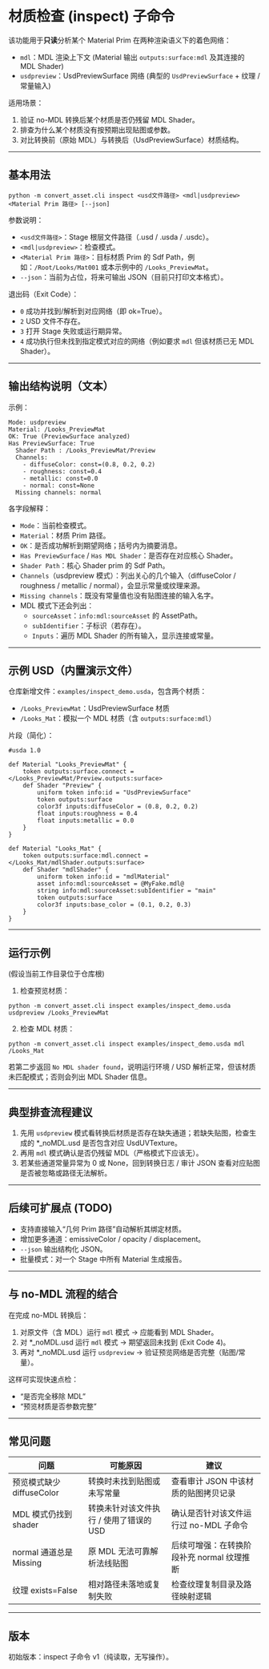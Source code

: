 # 材质检查 (inspect) 子命令

该功能用于**只读**分析某个 Material Prim 在两种渲染语义下的着色网络：

- `mdl`：MDL 渲染上下文 (Material 输出 `outputs:surface:mdl` 及其连接的 MDL Shader)
- `usdpreview`：UsdPreviewSurface 网络 (典型的 `UsdPreviewSurface` + 纹理 / 常量输入)

适用场景：
1. 验证 no-MDL 转换后某个材质是否仍残留 MDL Shader。
2. 排查为什么某个材质没有按预期出现贴图或参数。
3. 对比转换前（原始 MDL）与转换后（UsdPreviewSurface）材质结构。

---
## 基本用法

```
python -m convert_asset.cli inspect <usd文件路径> <mdl|usdpreview> <Material Prim 路径> [--json]
```

参数说明：
- `<usd文件路径>`：Stage 根层文件路径（.usd / .usda / .usdc）。
- `<mdl|usdpreview>`：检查模式。
- `<Material Prim 路径>`：目标材质 Prim 的 Sdf Path，例如：`/Root/Looks/Mat001` 或本示例中的 `/Looks_PreviewMat`。
- `--json`：当前为占位，将来可输出 JSON（目前只打印文本格式）。

退出码（Exit Code）：
- `0` 成功并找到/解析到对应网络（即 ok=True）。
- `2` USD 文件不存在。
- `3` 打开 Stage 失败或运行期异常。
- `4` 成功执行但未找到指定模式对应的网络（例如要求 `mdl` 但该材质已无 MDL Shader）。

---
## 输出结构说明（文本）
示例：
```
Mode: usdpreview
Material: /Looks_PreviewMat
OK: True (PreviewSurface analyzed)
Has PreviewSurface: True
  Shader Path : /Looks_PreviewMat/Preview
  Channels:
    - diffuseColor: const=(0.8, 0.2, 0.2)
    - roughness: const=0.4
    - metallic: const=0.0
    - normal: const=None
  Missing channels: normal
```

各字段解释：
- `Mode`：当前检查模式。
- `Material`：材质 Prim 路径。
- `OK`：是否成功解析到期望网络；括号内为摘要消息。
- `Has PreviewSurface` / `Has MDL Shader`：是否存在对应核心 Shader。
- `Shader Path`：核心 Shader prim 的 Sdf Path。
- `Channels`（usdpreview 模式）：列出关心的几个输入（diffuseColor / roughness / metallic / normal），会显示常量或纹理来源。
- `Missing channels`：既没有常量值也没有贴图连接的输入名字。
- MDL 模式下还会列出：
  - `sourceAsset`：`info:mdl:sourceAsset` 的 AssetPath。
  - `subIdentifier`：子标识（若存在）。
  - `Inputs`：遍历 MDL Shader 的所有输入，显示连接或常量。

---
## 示例 USD（内置演示文件）
仓库新增文件：`examples/inspect_demo.usda`，包含两个材质：
- `/Looks_PreviewMat`：UsdPreviewSurface 材质
- `/Looks_Mat`：模拟一个 MDL 材质（含 `outputs:surface:mdl`）

片段（简化）：
```
#usda 1.0

def Material "Looks_PreviewMat" {
    token outputs:surface.connect = </Looks_PreviewMat/Preview.outputs:surface>
    def Shader "Preview" {
        uniform token info:id = "UsdPreviewSurface"
        token outputs:surface
        color3f inputs:diffuseColor = (0.8, 0.2, 0.2)
        float inputs:roughness = 0.4
        float inputs:metallic = 0.0
    }
}

def Material "Looks_Mat" {
    token outputs:surface:mdl.connect = </Looks_Mat/mdlShader.outputs:surface>
    def Shader "mdlShader" {
        uniform token info:id = "mdlMaterial"
        asset info:mdl:sourceAsset = @MyFake.mdl@
        string info:mdl:sourceAsset:subIdentifier = "main"
        token outputs:surface
        color3f inputs:base_color = (0.1, 0.2, 0.3)
    }
}
```

---
## 运行示例
(假设当前工作目录位于仓库根)

1. 检查预览材质：
```
python -m convert_asset.cli inspect examples/inspect_demo.usda usdpreview /Looks_PreviewMat
```

2. 检查 MDL 材质：
```
python -m convert_asset.cli inspect examples/inspect_demo.usda mdl /Looks_Mat
```

若第二步返回 `No MDL shader found`，说明运行环境 / USD 解析正常，但该材质未匹配模式；否则会列出 MDL Shader 信息。

---
## 典型排查流程建议
1. 先用 `usdpreview` 模式看转换后材质是否存在缺失通道；若缺失贴图，检查生成的 *_noMDL.usd 是否包含对应 UsdUVTexture。
2. 再用 `mdl` 模式确认是否仍残留 MDL（严格模式下应该无）。
3. 若某些通道常量异常为 0 或 None，回到转换日志 / 审计 JSON 查看对应贴图是否被忽略或路径无法解析。

---
## 后续可扩展点 (TODO)
- 支持直接输入“几何 Prim 路径”自动解析其绑定材质。
- 增加更多通道：emissiveColor / opacity / displacement。
- `--json` 输出结构化 JSON。
- 批量模式：对一个 Stage 中所有 Material 生成报告。

---
## 与 no-MDL 流程的结合
在完成 no-MDL 转换后：
1. 对原文件（含 MDL）运行 `mdl` 模式 → 应能看到 MDL Shader。
2. 对 *_noMDL.usd 运行 `mdl` 模式 → 期望返回未找到 (Exit Code 4)。
3. 再对 *_noMDL.usd 运行 `usdpreview` → 验证预览网络是否完整（贴图/常量）。

这样可实现快速点检：
- “是否完全移除 MDL”
- “预览材质是否参数完整”

---
## 常见问题
| 问题 | 可能原因 | 建议 |
|------|----------|------|
| 预览模式缺少 diffuseColor | 转换时未找到贴图或未写常量 | 查看审计 JSON 中该材质的贴图拷贝记录 |
| MDL 模式仍找到 shader | 转换未针对该文件执行 / 使用了错误的 USD | 确认是否针对该文件运行过 no-MDL 子命令 |
| normal 通道总是 Missing | 原 MDL 无法可靠解析法线贴图 | 后续可增强：在转换阶段补充 normal 纹理推断 |
| 纹理 exists=False | 相对路径未落地或复制失败 | 检查纹理复制目录及路径映射逻辑 |

---
## 版本
初始版本：inspect 子命令 v1（纯读取，无写操作）。

